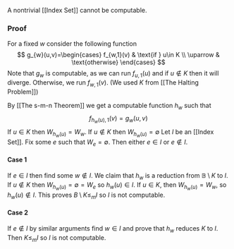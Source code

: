 A nontrivial [[Index Set]] cannot be computable.
### Proof
For a fixed $w$ consider the following function
$$
g_{w}(u,v)=\begin{cases}
f_{w,1}(v) & \text{if } u\in K \\
\uparrow & \text{otherwise}
\end{cases}
$$
Note that $g_{w}$ is computable, as we can run $f_{u,1}(u)$ 
and if $u\not\in K$ then it will diverge.
Otherwise, we run $f_{w,1}(v)$.
(We used $K$ from [[The Halting Problem]])

By [[The s-m-n Theorem]] we get a computable function $h_{w}$ 
such that 
$$
f_{h_{w}(u),1}(v) = g_{w}(u,v)
$$
If $u\in K$ then $W_{h_{w}(u)}=W_{w}$. 
If $u\not\in K$ then $W_{h_{w}(u)}=\emptyset$
Let $I$ be an [[Index Set]].
Fix some $e$ such that $W_{e}=\emptyset$. 
Then either $e\in I$ or $e\not\in I$.
#### Case 1
If $e\in I$ then find some $w\not\in I$. 
We claim that $h_{w}$ is a reduction from $\mathbb{B}\setminus K$ to $I$. 
If $u\not\in K$ then $W_{h_{w}(u)}=\emptyset=W_{e}$ so $h_{w}(u)\in I$.
If $u\in K$, then $W_{h_{w}(u)}=W_{w}$, so $h_{w}(u)\not\in I$. 
This proves $B\setminus K\leq_{m}I$ so $I$ is not computable.
#### Case 2
If $e\not\in I$ by similar arguments find $w\in I$ 
and prove that $h_{w}$ reduces $K$ to $I$. 
Then $K\leq_{m}I$ so $I$ is not computable.
